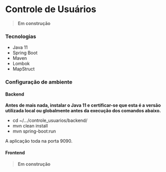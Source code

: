 # Controle de Usuários

> **Em construção**

### Tecnologias
- Java 11
- Spring Boot
- Maven
- Lombok
- MapStruct

### Configuração de ambiente

#### Backend

**Antes de mais nada, instalar o Java 11 e certificar-se que esta é a versão utilizada local ou globalmente antes da execução dos comandos abaixo.**

- cd ~/.../controle_usuarios/backend/
- mvn clean install
- mvn spring-boot:run

A aplicação toda na porta 9090.

#### Frontend

> **Em construção**
